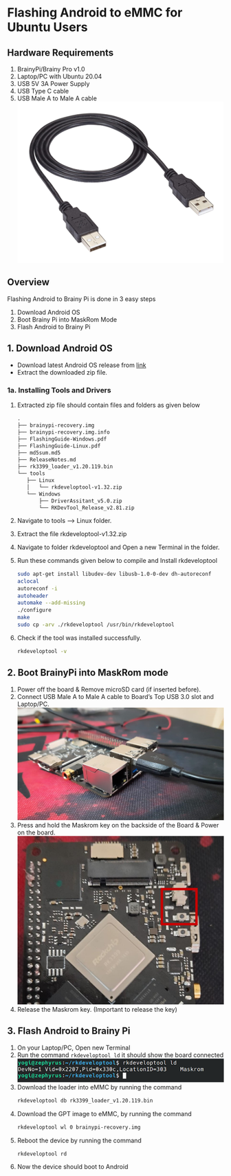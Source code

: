 # Flashing Android to eMMC for Ubuntu Users

## Hardware Requirements
1. BrainyPi/Brainy Pro v1.0
2. Laptop/PC with Ubuntu 20.04 
3. USB 5V 3A Power Supply 
4. USB Type C cable 
5. USB Male A to Male A cable
   ![img](assets/image5.jpg)

## Overview 
Flashing Android to Brainy Pi is done in 3 easy steps 

1.  Download Android OS
2.  Boot Brainy Pi into MaskRom Mode
3.  Flash Android to Brainy Pi

## 1. Download Android OS 

-   Download latest Android OS release from [link]()
-   Extract the downloaded zip file. 

### 1a. Installing Tools and Drivers 

1. Extracted zip file should contain files and folders as given below
   ```
   .
   ├── brainypi-recovery.img
   ├── brainypi-recovery.img.info
   ├── FlashingGuide-Windows.pdf
   ├── FlashingGuide-Linux.pdf
   ├── md5sum.md5
   ├── ReleaseNotes.md
   ├── rk3399_loader_v1.20.119.bin
   └── tools
      ├── Linux
      │   └── rkdeveloptool-v1.32.zip
      └── Windows
          ├── DriverAssitant_v5.0.zip
          └── RKDevTool_Release_v2.81.zip
   ```

1. Navigate to tools —-> Linux folder.
2. Extract the file rkdeveloptool-v1.32.zip
3. Navigate to folder rkdeveloptool and Open a new Terminal in the folder. 
4. Run these commands given below to compile and Install rkdeveloptool 
   ```sh
   sudo apt-get install libudev-dev libusb-1.0-0-dev dh-autoreconf
   aclocal
   autoreconf -i
   autoheader
   automake --add-missing
   ./configure
   make
   sudo cp -arv ./rkdeveloptool /usr/bin/rkdeveloptool
   ```
5. Check if the tool was installed successfully.
   ```sh
   rkdeveloptool -v
   ```    


## 2. Boot BrainyPi into MaskRom mode

1. Power off the board & Remove microSD card (if inserted before). 
1. Connect USB Male A to Male A cable to Board’s Top USB 3.0 slot and Laptop/PC.
   ![img](assets/image1.jpg)
1. Press and hold the Maskrom key on the backside of the Board & Power on the board. 
   ![img](assets/image4.jpg)
1. Release the Maskrom key. (Important to release the key)

## 3. Flash Android to Brainy Pi

1. On your Laptop/PC, Open new Terminal
2. Run the command `rkdeveloptool ld` it should show the board connected
   ![img](assets/lin1.png)
3. Download the loader into eMMC by running the command
   ```sh
   rkdeveloptool db rk3399_loader_v1.20.119.bin
   ```
4. Download the GPT image to eMMC, by running the command 
   ```sh
   rkdeveloptool wl 0 brainypi-recovery.img
   ```
5. Reboot the device by running the command 
   ```sh
   rkdeveloptool rd
   ```
6. Now the device should boot to Android 
